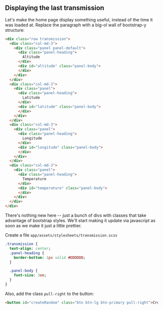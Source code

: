 ## Displaying the last transmission

Let's make the home page display something useful, instead of the time it was loaded at.
Replace the paragraph with a big-ol wall of bootstrap-y structure:

```html
<div class="row transmission">
  <div class="col-md-3">
    <div class="panel panel-default">
      <div class="panel-heading">
        Altitude
      </div>
      <div id="altitude" class="panel-body">
      </div>
    </div>
  </div>
  <div class="col-md-3">
    <div class="panel">
      <div class="panel-heading">
        Latitude
      </div>
      <div id="latitude" class="panel-body">
      </div>
    </div>
  </div>
  <div class="col-md-3">
    <div class="panel">
      <div class="panel-heading">
        Longitude
      </div>
      <div id="longitude" class="panel-body">
      </div>
    </div>
  </div>
  <div class="col-md-3">
    <div class="panel">
      <div class="panel-heading">
        Temperature
      </div>
      <div id="temperature" class="panel-body">
      </div>
    </div>
  </div>
</div>
```

There's nothing new here -- just a bunch of divs with classes that take advantage of bootstrap styles.
We'll start making it update via javascript as soon as we make it just a little prettier.

Create a file `app/assets/stylesheets/transmission.scss`
```sass
.transmission {
  text-align: center;
  .panel-heading {
    border-bottom: 1px solid #DDDDDD;
  }

  .panel-body {
    font-size: 3em;
  }
}
```

Also, add the class `pull-right` to the button:
```html
<button id="createRandom" class="btn btn-lg btn-primary pull-right">Create Random Transmission</button>
```
 


